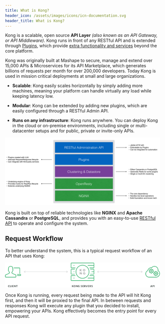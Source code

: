 ```yaml
---
title: What is Kong?
header_icon: /assets/images/icons/icn-documentation.svg
header_title: What is Kong?
---
```


Kong is a scalable, open source **API Layer** *(also known as an API Gateway, or API Middleware)*. Kong runs in front of any RESTful API and is extended through [Plugins](https://konghq.com/plugins/), which provide [extra functionality and services](https://konghq.com/plugins/) beyond the core platform.

Kong was originally built at Mashape to secure, manage and extend over 15,000 APIs & Microservices for its API Marketplace, which generates billions of requests per month for over 200,000 developers. Today Kong is used in mission critical deployments at small and large organizations.

* **Scalable**: Kong easily scales horizontally by simply adding more machines, meaning your platform can handle virtually any load while keeping latency low.

* **Modular**: Kong can be extended by adding new plugins, which are easily configured through a RESTful Admin API.

* **Runs on any infrastructure**: Kong runs anywhere. You can deploy Kong in the cloud or on-premise environments, including single or multi-datacenter setups and for public, private or invite-only APIs.

![](/assets/images/docs/kong-architecture.jpg)

Kong is built on top of reliable technologies like **NGINX** and **Apache Cassandra** or **PostgreSQL**, and provides you with an easy-to-use [RESTful API](/latest/admin-api) to operate and configure the system.

## Request Workflow

To better understand the system, this is a typical request workflow of an API that uses Kong:

![](/assets/images/docs/kong-simple.png)

Once Kong is running, every request being made to the API will hit Kong first, and then it will be proxied to the final API. In between requests and responses Kong will execute any plugin that you decided to install, empowering your APIs. Kong effectively becomes the entry point for every API request.

